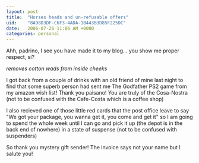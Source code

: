 ```yaml
---
layout: post
title:  "Horses heads and un-refusable offers"
uid:	"8A98D3DF-C6F3-4ADA-1B443B3D85F225DC"
date:   2006-07-26 11:06 AM +0000
categories: personal
---
```

Ahh, padrino, I see you have made it to my blog... you show me proper respect, si?

*removes cotton wads from inside cheeks*

I got back from a couple of drinks with an old friend of mine last night to find that some superb person had sent me The Godfather PS2 game from my amazon wish list! Thank you paisano! You are truly of the Cosa-Nostra (not to be confused with the Cafe-Costa which is a coffee shop)

I also recieved one of those little red cards that the post office leave to say "We got your package, you wanna get it, you come and get it" so I am going to spend the whole week until I can go and pick it up (the depot is in the back end of nowhere) in a state of suspense (not to be confused with suspenders)


So thank you mystery gift sender! The invoice says not your name but I salute you!